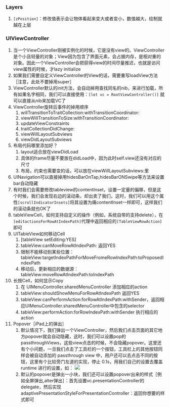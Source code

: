 ### Layers
1. `[zPosition]`：修改值表示会让物体看起来变大或者变小，数值越大，绘制就越在上层
### UIViewController
1. 当一个ViewController刚被实例化的时候，它是没有view的。ViewController是个小且轻量的对象；View因为包含了界面元素，会占据内存，是相对重的对象。因此一个ViewController会把获得view的时间尽量推迟，也就是访问view属性的时候，才lazy initialize
2. 如果我们需要自定义ViewController的View的话，需要重写loadView方法［注意，此处不要掉用super］
3. ViewController默认的init方法，会自动掉用查找同名的nib，来进行加载，所有如果名字相同，我们可以直接使用：`[let vc = RootViewController()]` 就可以直接从nib来加载VC了
4. ViewController旋转后事件的掉用顺序
	1. willTransitionToTraitCollection:withTransitionCoordinator:
	2. viewWillTransitionToSize:withTransitionCoordinator:
	3. updateViewConstraints
	4. traitCollectionDidChange:
	5. viewWillLayoutSubviews
	6. viewDidLayoutSubviews
5. 布局代码哪里添加好？
	1. layout适合放在viewDidLoad
	2. 具体的frame尽量不要放在didLoad中，因为此时self.view还没有对应的尺寸
	3. 布局，约束也需要变的话，可以放在viewWillLayoutSubviews:里
6. UINavigation可以直接掉用hidesBarOnTap,hidesBarONSwipe等方法来设置bar自动隐藏
7. 有时我们会需要修改tableview的contentInset，设置一定量的偏移，但是这个时候，我们会发现右边的滚动条，却出卖了我们，这时，我们可以用这个属性`[scrollIndicatorInsets]`将其设置为痛contentInset一样即可，这样我们的滚动条就也OK了
8. tableViewCell，如何支持自定义的操作（例如，系统自带的支持delete），在`[editactionsForRowAtIndexPath]`代理中返回相应的`[TableViewRowAction]`即可
9. UITableView如何移动Cell
	1. [tableView setEditing:YES]
	2. tableView:canMoveRowAtIndexPath:  返回YES
	3. 限制不能移动到某些位置：tableView:targetIndexPathForMoveFromeRowIndexPath:toProposedIndexPath
	4. 移动后，更新相应的数据源：tableView:moveRowAtIndexPath:toIndexPath
10. 长按Cell，如何显示Copy
	1. 在 UIMenuController.sharedMenuController 添加相应的action 
	2. tableView:shouldShowMenuForRowAtIndexPath  返回YES
	3. tableView:canPerformAction:forRowAtIndexPath:withSender，返回相应UIMenuController.sharedMenuController中包含的selector
	4. tableView:performAction:forRowIndexPath:withSender 执行相应的action
11. Popover［iPad上的弹出］
	1. 默认情况下，我们弹出一个ViewController，然后我们点击页面的其它地方popover就会自动隐藏，这时，我们可以设置pop的passthroughViews，这些view点击的时候，不会隐藏popover。这里还有个小问题，一旦我们点击了工具栏的一个按钮，工具栏上的其他按钮同样会被自动添加的 passthrough view 中，用户还可以去点击不同的按钮，这里有个比较旁门左道的实现，停止 0.1s，用我们自己的设置去覆盖 runtime 进行的设置，如：
	![](http://7xwb99.com1.z0.glb.clouddn.com/2016-07-22-14691784188662.jpg)
	2. 默认的popover是弹出一小块，我们还可以设置popover出来的样式［例如全屏弹出,alter弹出］：首先设置vc.presentationController的delegate，然后实现adaptivePresentationStyleForPresentationController：返回你想要的样式即可


